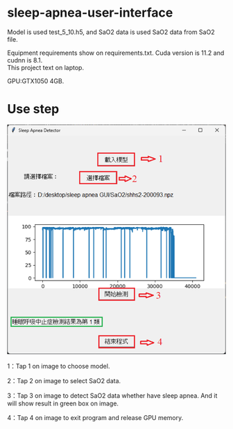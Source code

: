 # sleep-apnea-user-interface

Model is used test_5_10.h5, and SaO2 data is used SaO2 data from SaO2 file.

Equipment requirements show on requirements.txt. Cuda version is 11.2 and cudnn is 8.1.  
This project text on laptop. 

GPU:GTX1050 4GB.

# Use step
![image](https://github.com/taiyang1228/sleep-apnea-user-interface/blob/main/image/GUI.png)

1：Tap 1 on image to choose model. 

2：Tap 2 on image to select SaO2 data.

3：Tap 3 on image to detect SaO2 data whether have sleep apnea. And it will show result in green box on image.

4：Tap 4 on image to exit program and release GPU memory.
